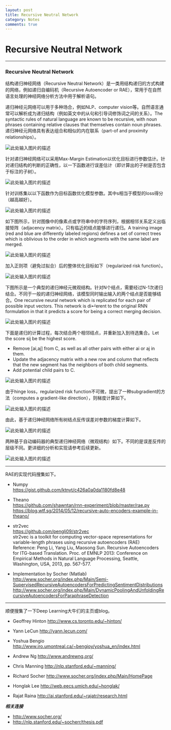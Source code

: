 ```yaml
---
layout: post
title: Recursive Neutral Network
category: Notes
comments: true
---
```


# Recursive Neutral Network

------

### Recursive Neutral Network

结构递归神经网络（Recursive Neutral Network）是一类用结构递归的方式构建的网络，例如递归自编码机（Recursive Autoencoder or RAE），常用于在自然语言处理的神经网络分析方法中用于解析语句。

递归神经元网络可以用于多种场合，例如NLP、computer vision等。自然语言通常可以解析成为递归结构（例如英文中的从句和引导词修饰词之间的关系）。The syntactic rules of natural language are known to be recursive, with noun phrases containing relative clauses that themselves contain noun phrases. 递归神经元网络具有表达组合和相似的内在联系（part-of and proximity relationships）。


![此处输入图片的描述][1]

针对递归神经网络可以采用Max-Margin Estimation以优化目标进行参数估计。针对递归结构的判断的正确性，以一下函数进行误差估计（即计算出的子树是否包含于标注的子树）。

![此处输入图片的描述][2]

针对训练集以以下函数作为目标函数优化模型参数。其中s相当于模型的loss得分（越高越好）。

![此处输入图片的描述][3]

如下图所示，针对图像中的像素点或字符串中的字符序列，根据相邻关系定义出临接矩阵（adjacency matrix）。只有临近的结点能够进行递归。A training image (red and blue are differently labeled regions) defines a set of correct trees which is oblivious to the order in which segments with the same label are merged.

![此处输入图片的描述][4]

加入正则项（避免过拟合）后的整体优化目标如下（regularized risk function）。

![此处输入图片的描述][5]

下图所示是一个典型的递归神经元微观结构。针对N个结点，需要经过N-1次递归结合。不同于一般的递归神经网络，该模型同时输出输入的两个结点是否能够结合。One recursive neural network which is replicated for each pair of possible input vectors. This network is di↵erent to the original RNN formulation in that it predicts a score for being a correct merging decision.

![此处输入图片的描述][6]

下面是递归的计算过程，每次结合两个相邻结点，并重新加入到待选集合。Let the score sij be the highest score.

 - Remove [ai,aj] from C, as well as all other pairs with either ai or aj in them. 
 - Update the adjacency matrix with a new row and column that reflects that the new segment has the neighbors of both child segments. 
 - Add potential child pairs to C.

![此处输入图片的描述][7]

由于hinge loss，regularized risk function不可微，提出了一种subgradient的方法（computes a gradient-like direction），则梯度计算如下。

![此处输入图片的描述][8]

由此，基于递归神经网络所有树结点反传误差对参数的梯度计算如下。

![此处输入图片的描述][9]

两种基于自动编码器的典型递归神经网络（微观结构）如下。不同的是误差反传的层级不同。更详细的分析和实现请参考后续更新。

![此处输入图片的描述][10]

------

RAE的实现代码搜集如下。

 - Numpy   
<https://gist.github.com/ktnyt/c426a0a0da1180fd8e48>

 - Theano   
<https://github.com/shawntan/rnn-experiment/blob/master/rae.py>   
<https://blog.wtf.sg/2014/05/12/recursive-auto-encoders-example-in-theano/>

 - str2vec   
<https://github.com/pengli09/str2vec>   
str2vec is a toolkit for computing vector-space representations for variable-length phrases using recursive autoencoders (RAE)   
Reference: Peng Li, Yang Liu, Maosong Sun. Recursive Autoencoders for ITG-based Translation. Proc. of EMNLP 2013: Conference on Empirical Methods in Natural Language Processing, Seattle, Washington, USA, 2013, pp. 567-577.

 - Implementation by Socher (Matlab)   
<http://www.socher.org/index.php/Main/Semi-SupervisedRecursiveAutoencodersForPredictingSentimentDistributions>   
<http://www.socher.org/index.php/Main/DynamicPoolingAndUnfoldingRecursiveAutoencodersForParaphraseDetection>

------

顺便搜集了一下Deep Learning大牛们的主页或blog。

 - Geoffrey Hinton
<http://www.cs.toronto.edu/~hinton/>

 - Yann LeCun
<http://yann.lecun.com/>

 - Yoshua Bengio
<http://www.iro.umontreal.ca/~bengioy/yoshua_en/index.html>

 - Andrew Ng
<http://www.andrewng.org/>

 - Chris Manning
<http://nlp.stanford.edu/~manning/>

 - Richard Socher
<http://www.socher.org/index.php/Main/HomePage>

 - Honglak Lee
<http://web.eecs.umich.edu/~honglak/>

 - Rajat Raina
<http://ai.stanford.edu/~rajatr/research.html>


***相关连接***

 - http://www.socher.org/
 - http://nlp.stanford.edu/~socherr/thesis.pdf


  [1]: https://raw.githubusercontent.com/qiangsiwei/blog/gh-pages/_figures/2016-05-21-Recursive/2016-05-21-Recursive_1.png
  [2]: https://raw.githubusercontent.com/qiangsiwei/blog/gh-pages/_figures/2016-05-21-Recursive/2016-05-21-Recursive_2.png
  [3]: https://raw.githubusercontent.com/qiangsiwei/blog/gh-pages/_figures/2016-05-21-Recursive/2016-05-21-Recursive_3.png
  [4]: https://raw.githubusercontent.com/qiangsiwei/blog/gh-pages/_figures/2016-05-21-Recursive/2016-05-21-Recursive_4.png
  [5]: https://raw.githubusercontent.com/qiangsiwei/blog/gh-pages/_figures/2016-05-21-Recursive/2016-05-21-Recursive_5.png
  [6]: https://raw.githubusercontent.com/qiangsiwei/blog/gh-pages/_figures/2016-05-21-Recursive/2016-05-21-Recursive_6.png
  [7]: https://raw.githubusercontent.com/qiangsiwei/blog/gh-pages/_figures/2016-05-21-Recursive/2016-05-21-Recursive_7.png
  [8]: https://raw.githubusercontent.com/qiangsiwei/blog/gh-pages/_figures/2016-05-21-Recursive/2016-05-21-Recursive_8.png
  [9]: https://raw.githubusercontent.com/qiangsiwei/blog/gh-pages/_figures/2016-05-21-Recursive/2016-05-21-Recursive_9.png
  [10]: https://raw.githubusercontent.com/qiangsiwei/blog/gh-pages/_figures/2016-05-21-Recursive/2016-05-21-Recursive_10.png

